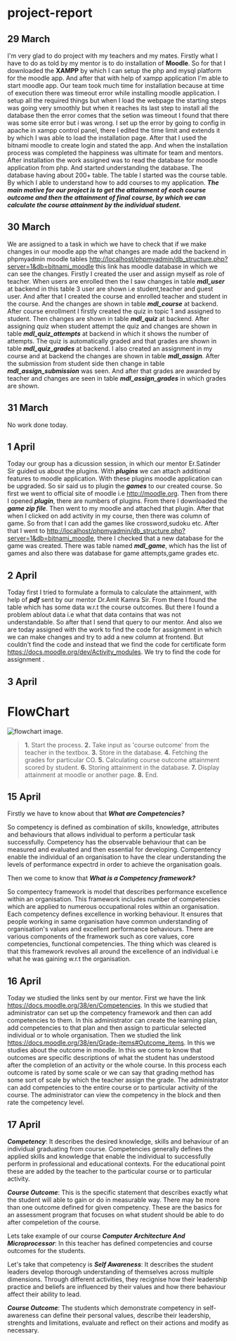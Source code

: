 # project-report
**29 March**
--

I'm very glad to do project with my teachers and my mates. Firstly what I have to do as told by my mentor is to do installation of **Moodle**. So for that I downloaded the **XAMPP** by which I can setup the php and mysql platform for the moodle app. And after that with help of xampp application I'm able to start moodle app. Our team took much time for installation because at time of execution there was timeout error while installing moodle application. I setup all the required things but when I load the webpage the starting steps was going very smoothly but when it reaches its last step to install all the database then the error comes that the setion was timeout I found that there was some site error but i was wrong. I set up the error by going to config in apache in xampp control panel, there I edited the time limit and extends it by which I was able to load the installation page. After that I used the bitnami moodle to create login and stated the app. And when the installation process was completed the happiness was ultimate for team and mentors. After installation the work assigned was to read the database for moodle application from php. And started understanding the database. The database having about 200+ table. The table I started was the course table. By which I able to understand how to add courses to my application.
***The main motive for our project is to get the attainment of each course outcome and then the attainment of final course, by which we can calculate the course attainment by the individual student.***

**30 March**
--

We are assigned to a task in which we have to check that if we make changes in our moodle app the what changes are made add the backend in phpmyadmin moodle tables <http://localhost/phpmyadmin/db_structure.php?server=1&db=bitnami_moodle> this link has moodle database in which we can see the changes. Firstly I created the user and assign myself as role of teacher. When users are enrolled then the I saw changes in table ***mdl_user*** at backend in this table 3 user are shown i.e student,teacher and guest user. And after that I created the course and enrolled teacher and student in the course. And the changes are shown in table ***mdl_course*** at backend. After course enrollment I firstly created the quiz in topic 1 and assigned to student. Then changes are shown in table ***mdl_quiz*** at backend. After assigning quiz when student attempt the quiz and changes are shown in table ***mdl_quiz_attempts*** at backend in which it shows the number of attempts. The quiz is automatically graded and that grades are shown in table ***mdl_quiz_grades*** at backend. I also created an assignment in my course and at backend the changes are shown in table ***mdl_assign***. After the submission from student side then change in table ***mdl_assign_submission*** was seen. And after that grades are awarded by teacher and changes are seen in table ***mdl_assign_grades*** in which grades are shown. 

**31 March**
--

No work done today.

**1 April**
--

Today our group has a dicussion session, in which our mentor Er.Satinder Sir guided us about the plugins. With ***plugins*** we can attach additional features to moodle application. With these plugins moodle application can be upgraded. So sir said us to plugin the ***games*** to our created course. So first we went to official site of moodle i.e <http://moodle.org>. Then from there I opened ***plugin***, there are numbers of plugins. From there I downloaded the ***game zip file***. Then went to my moodle and attached that plugin. After that when I clicked on add activity in my course, then there was column of game. So from that I can add the games like crossword,sudoku etc. After that I went to <http://localhost/phpmyadmin/db_structure.php?server=1&db=bitnami_moodle>, there I checked that a new database for the game was created. There was table named ***mdl_game***, which has the list of games and also there was database for game attempts,game grades etc.

**2 April**
--

Today first I tried to formulate a formula to calculate the attainment, with help of ***pdf*** sent by our mentor Dr.Amit Kamra Sir. From there I found the table which has some data w.r.t the course outcomes. But there I found a problem ablout data i.e what that data contains that was not understandable. So after that I send that query to our mentor. And also we are today assigned with the work to find the code for assignment in which we can make changes and try to add a new column at frontend. But couldn't find the code and instead that we find the code for certificate form <https://docs.moodle.org/dev/Activity_modules>. We try to find the code for assignment .

**3 April**
--

# FlowChart
![flowchart image](https://github.com/Mokshi02/project-report/blob/master/Untitled%20Diagram.jpg).




> **1.**
   Start the process.
> **2.** 
  Take input as 'course outcome' from the teacher in the textbox.
> **3.**
  Store in the database.
> **4.**
  Fetching the grades for particular CO.
> **5.**
  Calculating course outcome attainment scored by student.
>**6.** 
    Storing attainment in the database.
>**7.**
    Display attainment at moodle or another page.
>**8.**
    End.

**15 April**
--

Firstly we have to know about that ***What are Competencies?***

So competency is defined as combination of skills, knowledge, attributes and behaviours that allows individual to perform a perticular task successfully. Competency has the observable behaviour that can be measured and evaluated and then essential for developing. Compentency enable the individual of an organisation to have the clear understanding the levels of performance expectrd in order to achieve the organisation goals. 

Then we come to know that ***What is a Competency framework?***  

So compentecy framework is model that describes performance excellence within an organisation. This framework includes number of competencies which are applied to numerous occupational roles within an organisation. Each competency defines excellence in working behaviour. It ensures that people working in same organisation have common understanding of organisation's values and excellent performance behaviours. There are various components of the framework such as core values, core competencies, functional competencies. The thing which was cleared is that this framework revolves all around the excellence of an individual i.e what he was gaining w.r.t the organisation.

**16 April**
--

Today we studied the links sent by our mentor. First we have the link <https://docs.moodle.org/38/en/Competencies>. In this we studied that administrator can set up the competency framework and then can add competencies to them. In this administrator can create the learning plan, add competencies to that plan and then assign to particular selected individual or to whole organisation. Then we studied the link <https://docs.moodle.org/38/en/Grade-items#Outcome_items>. In this we studies about the outcome in moodle. In this we come to know that outcomes are specific descriptions of what the student has understood after the completion of an activity or the whole course. In this process each outcome is rated by some scale or we can say that grading method has some sort of scale by which the teacher assign the grade. The administrator can add competencies to the entire course or to particular activity of the course. The administrator can view the competency in the block and then rate the competency level.  

**17 April**
--

***Competency***: It describes the desired knowledge, skills and behaviour of an individual graduating from course. Competencies generally defines the applied skills and knowledge that enable the individual to successfully perform in professional and educational contexts. For the educational point these are added by the teacher to the particular course or to particular activity.

***Course Outcome***: This is the specific statement that describes exactly what the student will able to gain or do in measurable way. There may be more than one outcome defined for given competency. These are the basics for an assessment program that focuses on what student should be able to do after compeletion of the course.

Lets take example of our course ***Computer Architecture And Microprocessor***: In this teacher has defined competencies and course outcomes for the students.

Let's take that competency is ***Self Awareness***: It describes the student leaders develop thorough understanding of themselves across multiple dimensions. Through different activities, they recignise how their leadership practice and beliefs are influenced by their values and how there behaviour affect their ability to lead.

***Course Outcome***: The students which demonstrate competency in self-awareness can define their personal values, describe their leadership, strenghts and limitations, evaluate and reflect on their actions and modify as necessary.
